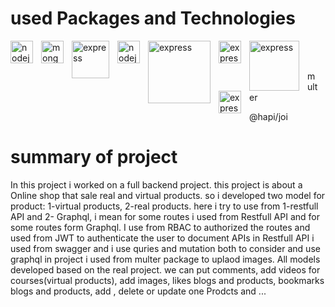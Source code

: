 # used Packages and Technologies
<img src="https://cdn.jsdelivr.net/gh/devicons/devicon/icons/nodejs/nodejs-original.svg" width="36" alt="nodejs" style="padding-right:10px;" align="left" />
<img src="https://cdn.jsdelivr.net/gh/devicons/devicon/icons/mongodb/mongodb-original.svg" width="36" alt="mongodb" style="padding-right:10px;" align="left" />
  <img src="https://w7.pngwing.com/pngs/545/451/png-transparent-node-js-express-js-javascript-solution-stack-web-application-others-angle-text-rectangle-thumbnail.png" width="60" alt="express" style="padding-right:10px;" align="left" />
  <img src="https://encrypted-tbn0.gstatic.com/images?q=tbn:ANd9GcRrpnAPgdr7CiihBZIWLBPmait-wFwfyhAKmA" width="36" alt="nodejs" style="padding-right:10px;" align="left" />
  <img src="https://encrypted-tbn0.gstatic.com/images?q=tbn:ANd9GcT9GpKtRaMh2V8u7tynQUTD65MCgDXJ9BRHYg&usqp=CAU" width="100" alt="express" style="padding-right:10px;" align="left" />
  <img src="https://cdn.iconscout.com/icon/free/png-512/free-redis-3-1175053.png?f=avif&w=256" width="36" alt="express" style="padding-right:10px;" align="left" />
  <img src="https://encrypted-tbn0.gstatic.com/images?q=tbn:ANd9GcRAmIXNHmj9NRUqg_frbn1AiL8p6eY6895JzQ&usqp=CAU" width="80" alt="express" style="padding-right:10px;" align="left" />
  <img src="https://encrypted-tbn0.gstatic.com/images?q=tbn:ANd9GcQOOtf6C9IV5kPWTIPdJ0qpm5cqOMvXryX1IQYvTdseqMJXJxS1C381CmiN58r_EgaPTEg&usqp=CAU" width="36" alt="express" style="padding-right:10px;" align="left" />
<br />
<br />

<p width="960" style="padding-right: 10px;" align="left" >multer</p>
<p width="960" style="padding-right:40px;" align="left" >@hapi/joi</p>

# summary of project
In this project i worked on a full backend project. this project is about a Online shop that sale real and virtual products. so i developed two model for product: 1-virtual products, 2-real products.
here i try to use from 1-restfull API and 2- Graphql, i mean for some routes i used from Restfull API and for some routes form Graphql.
I use from RBAC to authorized the routes and used from JWT to authenticate the user
to document APIs in Restfull API i used from swagger
and i use quries and mutation both to consider and use graphql in project
i used from multer package to uplaod images.
All models developed based on the real project.
we can put comments, add videos for courses(virtual products), add images, likes blogs and products, bookmarks blogs and products, add , delete or update one Prodcts and ...

